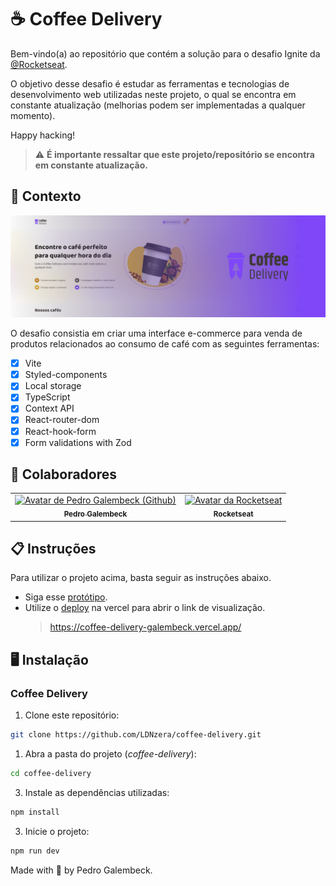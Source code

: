 # ☕ Coffee Delivery

Bem-vindo(a) ao repositório que contém a solução para o desafio Ignite da [@Rocketseat](https://www.rocketseat.com.br/).

O objetivo desse desafio é estudar as ferramentas e tecnologias de desenvolvimento web utilizadas neste projeto, o qual se encontra em constante atualização (melhorias podem ser implementadas a qualquer momento).

Happy hacking!

> ⚠️ **É importante ressaltar que este projeto/repositório se encontra em constante atualização.**

## 🧠 Contexto

![Protótipo](./.github/coffee-delivery-prototype.png)

O desafio consistia em criar uma interface e-commerce para venda de produtos relacionados ao consumo de café com as seguintes ferramentas:

- [x] Vite
- [x] Styled-components
- [x] Local storage
- [x] TypeScript
- [x] Context API
- [x] React-router-dom
- [x] React-hook-form
- [x] Form validations with Zod

## 🤝 Colaboradores

<table>
  <tr>
    <td align="center">
      <a href="https://github.com/LDNzera" title="Pedro Galembeck">
        <img src="https://avatars.githubusercontent.com/u/51977156?v=4" width="100px;" alt="Avatar de Pedro Galembeck (Github)"/><br>
        <sub>
          <b>Pedro Galembeck</b>
        </sub>
      </a>
    </td>
    <td align="center">
      <a href="https://github.com/Rocketseat/" title="Rocketseat">
        <img src="https://avatars.githubusercontent.com/u/28929274?s=200&v=4" width="100px;" alt="Avatar da Rocketseat"/><br>
        <sub>
          <b>Rocketseat</b>
        </sub>
      </a>
    </td>
  </tr>
</table>

## 📋 Instruções

Para utilizar o projeto acima, basta seguir as instruções abaixo.

- Siga esse [protótipo](<https://www.figma.com/file/BcP48N0GAlF9y1dzwHIvMZ/Coffee-Delivery-%E2%80%A2-Desafio-React-(Copy)?type=design&mode=design>).
- Utilize o [deploy](https://coffee-delivery-galembeck.vercel.app/) na vercel para abrir o link de visualização.
  > https://coffee-delivery-galembeck.vercel.app/

## 🖥️ Instalação

### Coffee Delivery

1. Clone este repositório:

```bash
git clone https://github.com/LDNzera/coffee-delivery.git
```

1. Abra a pasta do projeto (_coffee-delivery_):

```bash
cd coffee-delivery
```

3. Instale as dependências utilizadas:

```bash
npm install
```

3. Inicie o projeto:

```bash
npm run dev
```

Made with 💜 by Pedro Galembeck.
